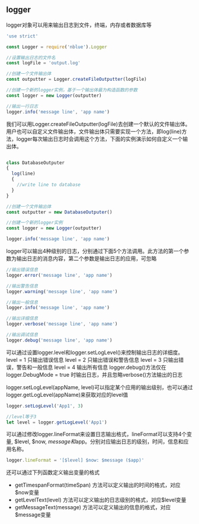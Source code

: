 ## logger
logger对象可以用来输出日志到文件，终端，内存或者数据库等

``` javascript
'use strict'

const Logger = require('nblue').Logger

//设置输出日志的文件名
const logFile = 'output.log'

//创建一个文件输出体
const outputter = Logger.createFileOutputter(logFile)

//创建一个新的logger实例，基于一个输出体最为构造函数的参数
const logger = new Logger(outputter)

//输出一行日志
logger.info('message line', 'app name')
```

我们可以用Logger.createFileOutputter(logFile)去创建一个默认的文件输出体。用户也可以自定义文件输出体，文件输出体只需要实现一个方法，即log(line)方法，logger每次输出日志时会调用这个方法，下面的实例演示如何自定义一个输出体。

``` javascript

class DatabaseOutputer
{
  log(line)
  {
    //write line to database
  }
}

//创建一个文件输出体
const outputter = new DatabaseOutputer()

//创建一个新的logger实例
const logger = new Logger(outputter)

logger.info('message line', 'app name')

```

logger可以输出4种级别的日志，分别通过下面5个方法调用。此方法的第一个参数为输出日志的消息内容，第二个参数是输出日志的应用，可忽略

``` javascript
//输出错误信息
logger.error('message line', 'app name')

//输出警告信息
logger.warning('message line', 'app name')

//输出一般信息
logger.info('message line', 'app name')

//输出详细信息
logger.verbose('message line', 'app name')

//输出调试信息
logger.debug('message line', 'app name')
```

可以通过设置logger.level和logger.setLogLevel()来控制输出日志的详细度。
level = 1 只输出错误信息
level = 2 只输出错误和警告信息
level = 3 只输出错误，警告和一般信息
level = 4 输出所有信息
logger.debug()方法仅在logger.DebugMode = true 时输出日志，并且忽略verbose()方法输出的日志

logger.setLogLevel(appName, level)可以指定某个应用的输出级别，也可以通过logger.getLogLevel(appName)来获取对应的level值

``` javascript
logger.setLogLevel('App1', 3)

//level等于3
let level = logger.getLogLevel('App1')

```

可以通过修改logger.lineFormat来设置日志输出格式，lineFormat可以支持4个变量, $level, $now, $message和$app。分别对应输出日志的级别，时间，信息和应用名称。

``` javascript
logger.lineFormat = '[$level] $now: $message ($app)'
```
还可以通过下列函数定义输出变量的格式
- getTimespanFormat(timeSpan) 方法可以定义输出的时间的格式，对应$now变量
- getLevelText(level) 方法可以定义输出的日志级别的格式，对应$level变量
- getMessageText(message) 方法可以定义输出的信息的格式，对应$message变量
